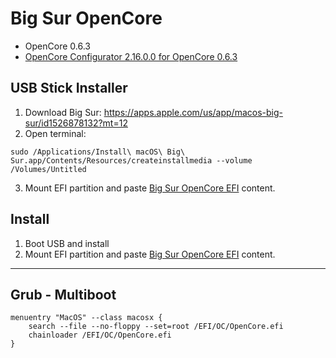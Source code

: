 # Big Sur OpenCore

- OpenCore 0.6.3
- [OpenCore Configurator 2.16.0.0 for OpenCore 0.6.3](https://mackie100projects.altervista.org/occ-changelog-version-2-16-0-0/)

## USB Stick Installer 
1. Download Big Sur: https://apps.apple.com/us/app/macos-big-sur/id1526878132?mt=12
2. Open terminal:
```
sudo /Applications/Install\ macOS\ Big\ Sur.app/Contents/Resources/createinstallmedia --volume /Volumes/Untitled
```
3. Mount EFI partition and paste [Big Sur OpenCore EFI](https://github.com/lucasgabmoreno/Hackintosh-MEDION-Akoya-E6418-CX-22953/tree/main/Big%20Sur%20OpenCore%20EFI) content.

## Install
1. Boot USB and install
2. Mount EFI partition and paste [Big Sur OpenCore EFI](https://github.com/lucasgabmoreno/Hackintosh-MEDION-Akoya-E6418-CX-22953/tree/main/Big%20Sur%20OpenCore%20EFI) content.


---

## Grub - Multiboot
```
menuentry "MacOS" --class macosx {
	search --file --no-floppy --set=root /EFI/OC/OpenCore.efi
	chainloader /EFI/OC/OpenCore.efi
}
```
